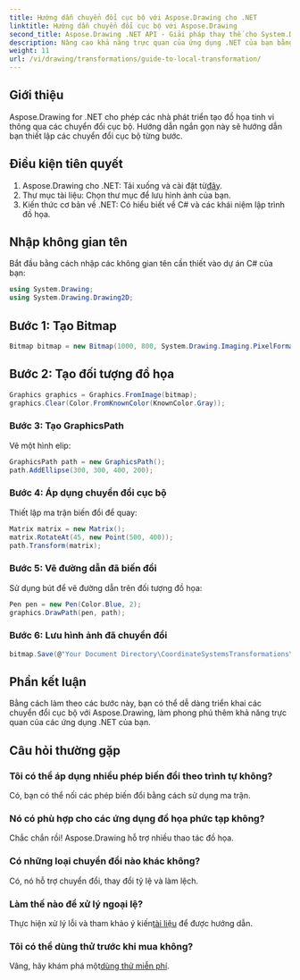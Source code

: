 ```yaml
---
title: Hướng dẫn chuyển đổi cục bộ với Aspose.Drawing cho .NET
linktitle: Hướng dẫn chuyển đổi cục bộ với Aspose.Drawing
second_title: Aspose.Drawing .NET API - Giải pháp thay thế cho System.Drawing.Common
description: Nâng cao khả năng trực quan của ứng dụng .NET của bạn bằng các phép biến đổi cục bộ sử dụng Aspose.Drawing. Hướng dẫn toàn diện này hướng dẫn bạn quy trình tạo đồ họa tuyệt đẹp bằng cách áp dụng ma trận biến đổi.
weight: 11
url: /vi/drawing/transformations/guide-to-local-transformation/
---
```

## Giới thiệu

Aspose.Drawing for .NET cho phép các nhà phát triển tạo đồ họa tinh vi thông qua các chuyển đổi cục bộ. Hướng dẫn ngắn gọn này sẽ hướng dẫn bạn thiết lập các chuyển đổi cục bộ từng bước.

## Điều kiện tiên quyết

1.  Aspose.Drawing cho .NET: Tải xuống và cài đặt từ[đây](https://releases.aspose.com/drawing/net/).
2. Thư mục tài liệu: Chọn thư mục để lưu hình ảnh của bạn.
3. Kiến thức cơ bản về .NET: Có hiểu biết về C# và các khái niệm lập trình đồ họa.

## Nhập không gian tên

Bắt đầu bằng cách nhập các không gian tên cần thiết vào dự án C# của bạn:

```csharp
using System.Drawing;
using System.Drawing.Drawing2D;
```

## Bước 1: Tạo Bitmap

```csharp
Bitmap bitmap = new Bitmap(1000, 800, System.Drawing.Imaging.PixelFormat.Format32bppPArgb);
```

## Bước 2: Tạo đối tượng đồ họa

```csharp
Graphics graphics = Graphics.FromImage(bitmap);
graphics.Clear(Color.FromKnownColor(KnownColor.Gray));
```

### Bước 3: Tạo GraphicsPath

Vẽ một hình elip:

```csharp
GraphicsPath path = new GraphicsPath();
path.AddEllipse(300, 300, 400, 200);
```

### Bước 4: Áp dụng chuyển đổi cục bộ

Thiết lập ma trận biến đổi để quay:

```csharp
Matrix matrix = new Matrix();
matrix.RotateAt(45, new Point(500, 400));
path.Transform(matrix);
```

### Bước 5: Vẽ đường dẫn đã biến đổi

Sử dụng bút để vẽ đường dẫn trên đối tượng đồ họa:

```csharp
Pen pen = new Pen(Color.Blue, 2);
graphics.DrawPath(pen, path);
```

### Bước 6: Lưu hình ảnh đã chuyển đổi

```csharp
bitmap.Save(@"Your Document Directory\CoordinateSystemsTransformations\LocalTransformation_out.png");
```

## Phần kết luận

Bằng cách làm theo các bước này, bạn có thể dễ dàng triển khai các chuyển đổi cục bộ với Aspose.Drawing, làm phong phú thêm khả năng trực quan của các ứng dụng .NET của bạn.

## Câu hỏi thường gặp

### Tôi có thể áp dụng nhiều phép biến đổi theo trình tự không?  
Có, bạn có thể nối các phép biến đổi bằng cách sử dụng ma trận.

### Nó có phù hợp cho các ứng dụng đồ họa phức tạp không?  
Chắc chắn rồi! Aspose.Drawing hỗ trợ nhiều thao tác đồ họa.

### Có những loại chuyển đổi nào khác không?  
Có, nó hỗ trợ chuyển đổi, thay đổi tỷ lệ và làm lệch.

### Làm thế nào để xử lý ngoại lệ?  
 Thực hiện xử lý lỗi và tham khảo ý kiến[tài liệu](https://reference.aspose.com/drawing/net/) để được hướng dẫn.

### Tôi có thể dùng thử trước khi mua không?  
 Vâng, hãy khám phá một[dùng thử miễn phí](https://releases.aspose.com/).